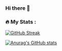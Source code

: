 ### Hi there 👋

### :fire: My Stats :
[![GitHub Streak](http://github-readme-streak-stats.herokuapp.com?user=KiosheRai&theme=dark&background=000000)](https://git.io/streak-stats)

[![Anurag's GitHub stats](https://github-readme-stats.vercel.app/api?username=anuraghazra)](https://github.com/anuraghazra/github-readme-stats)
